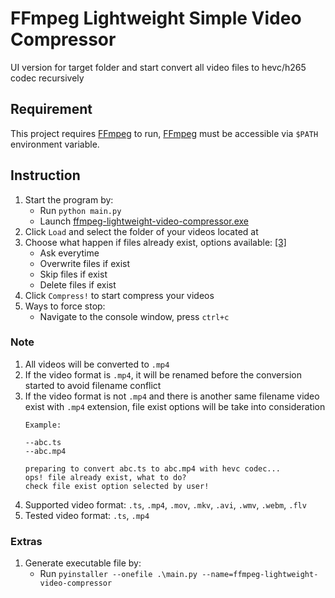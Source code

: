 # FFmpeg Lightweight Simple Video Compressor

UI version for target folder and start convert all video files to hevc/h265 codec recursively

## Requirement

This project requires [FFmpeg](https://ffmpeg.org/download.html) to run, [FFmpeg](https://ffmpeg.org/download.html) must be accessible via `$PATH` environment variable.

## Instruction

1. Start the program by:
   - Run `python main.py`
   - Launch [ffmpeg-lightweight-video-compressor.exe](https://github.com/CGYCGY/ffmpeg-lightweight-video-compressor/releases/download/v1.0.0/ffmpeg-lightweight-video-compressor.exe)
2. Click `Load` and select the folder of your videos located at
3. Choose what happen if files already exist, options available: [[3]](#note)
   - Ask everytime
   - Overwrite files if exist
   - Skip files if exist
   - Delete files if exist
4. Click `Compress!` to start compress your videos
5. Ways to force stop:
   - Navigate to the console window, press `ctrl+c`

### Note
1. All videos will be converted to `.mp4`
2. If the video format is `.mp4`, it will be renamed before the conversion started to avoid filename conflict
3. If the video format is not `.mp4` and there is another same filename video exist with `.mp4` extension, file exist options will be take into consideration
   ```
   Example:

   --abc.ts
   --abc.mp4

   preparing to convert abc.ts to abc.mp4 with hevc codec...
   ops! file already exist, what to do?
   check file exist option selected by user!
   ```
4. Supported video format: `.ts`, `.mp4`, `.mov`, `.mkv`, `.avi`, `.wmv`, `.webm`, `.flv`
5. Tested video format: `.ts`, `.mp4`

### Extras
1. Generate executable file by:
   - Run `pyinstaller --onefile .\main.py --name=ffmpeg-lightweight-video-compressor`
